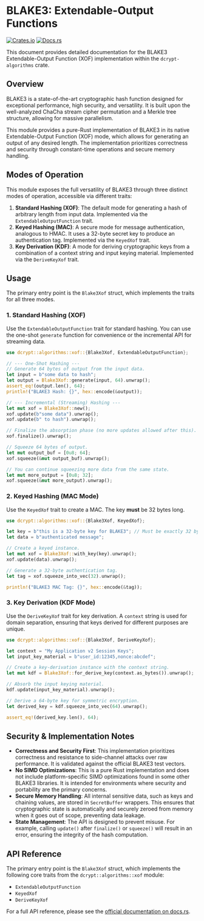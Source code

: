 # BLAKE3: Extendable-Output Functions

[![Crates.io](https://img.shields.io/crates/v/dcrypt-algorithms.svg)](https://crates.io/crates/dcrypt-algorithms)
[![Docs.rs](https://docs.rs/dcrypt-algorithms/badge.svg)](https://docs.rs/dcrypt-algorithms)

This document provides detailed documentation for the BLAKE3 Extendable-Output Function (XOF) implementation within the `dcrypt-algorithms` crate.

## Overview

BLAKE3 is a state-of-the-art cryptographic hash function designed for exceptional performance, high security, and versatility. It is built upon the well-analyzed ChaCha stream cipher permutation and a Merkle tree structure, allowing for massive parallelism.

This module provides a pure-Rust implementation of BLAKE3 in its native Extendable-Output Function (XOF) mode, which allows for generating an output of any desired length. The implementation prioritizes correctness and security through constant-time operations and secure memory handling.

## Modes of Operation

This module exposes the full versatility of BLAKE3 through three distinct modes of operation, accessible via different traits:

1.  **Standard Hashing (XOF)**: The default mode for generating a hash of arbitrary length from input data. Implemented via the `ExtendableOutputFunction` trait.
2.  **Keyed Hashing (MAC)**: A secure mode for message authentication, analogous to HMAC. It uses a 32-byte secret key to produce an authentication tag. Implemented via the `KeyedXof` trait.
3.  **Key Derivation (KDF)**: A mode for deriving cryptographic keys from a combination of a context string and input keying material. Implemented via the `DeriveKeyXof` trait.

## Usage

The primary entry point is the `Blake3Xof` struct, which implements the traits for all three modes.

### 1. Standard Hashing (XOF)

Use the `ExtendableOutputFunction` trait for standard hashing. You can use the one-shot `generate` function for convenience or the incremental API for streaming data.

```rust
use dcrypt::algorithms::xof::{Blake3Xof, ExtendableOutputFunction};

// --- One-Shot Hashing ---
// Generate 64 bytes of output from the input data.
let input = b"some data to hash";
let output = Blake3Xof::generate(input, 64).unwrap();
assert_eq!(output.len(), 64);
println!("BLAKE3 Hash: {}", hex::encode(&output));

// --- Incremental (Streaming) Hashing ---
let mut xof = Blake3Xof::new();
xof.update(b"some data").unwrap();
xof.update(b" to hash").unwrap();

// Finalize the absorption phase (no more updates allowed after this).
xof.finalize().unwrap();

// Squeeze 64 bytes of output.
let mut output_buf = [0u8; 64];
xof.squeeze(&mut output_buf).unwrap();

// You can continue squeezing more data from the same state.
let mut more_output = [0u8; 32];
xof.squeeze(&mut more_output).unwrap();
```

### 2. Keyed Hashing (MAC Mode)

Use the `KeyedXof` trait to create a MAC. The key **must** be 32 bytes long.

```rust
use dcrypt::algorithms::xof::{Blake3Xof, KeyedXof};

let key = b"this is a 32-byte key for BLAKE3"; // Must be exactly 32 bytes.
let data = b"authenticated message";

// Create a keyed instance.
let mut xof = Blake3Xof::with_key(key).unwrap();
xof.update(data).unwrap();

// Generate a 32-byte authentication tag.
let tag = xof.squeeze_into_vec(32).unwrap();

println!("BLAKE3 MAC Tag: {}", hex::encode(&tag));
```

### 3. Key Derivation (KDF Mode)

Use the `DeriveKeyXof` trait for key derivation. A `context` string is used for domain separation, ensuring that keys derived for different purposes are unique.

```rust
use dcrypt::algorithms::xof::{Blake3Xof, DeriveKeyXof};

let context = "My Application v2 Session Keys";
let input_key_material = b"user_id:12345,nonce:abcdef";

// Create a key-derivation instance with the context string.
let mut kdf = Blake3Xof::for_derive_key(context.as_bytes()).unwrap();

// Absorb the input keying material.
kdf.update(input_key_material).unwrap();

// Derive a 64-byte key for symmetric encryption.
let derived_key = kdf.squeeze_into_vec(64).unwrap();

assert_eq!(derived_key.len(), 64);
```

## Security & Implementation Notes

*   **Correctness and Security First**: This implementation prioritizes correctness and resistance to side-channel attacks over raw performance. It is validated against the official BLAKE3 test vectors.
*   **No SIMD Optimizations**: This is a pure Rust implementation and does not include platform-specific SIMD optimizations found in some other BLAKE3 libraries. It is intended for environments where security and portability are the primary concerns.
*   **Secure Memory Handling**: All internal sensitive data, such as keys and chaining values, are stored in `SecretBuffer` wrappers. This ensures that cryptographic state is automatically and securely zeroed from memory when it goes out of scope, preventing data leakage.
*   **State Management**: The API is designed to prevent misuse. For example, calling `update()` after `finalize()` or `squeeze()` will result in an error, ensuring the integrity of the hash computation.

## API Reference

The primary entry point is the `Blake3Xof` struct, which implements the following core traits from the `dcrypt::algorithms::xof` module:

*   `ExtendableOutputFunction`
*   `KeyedXof`
*   `DeriveKeyXof`

For a full API reference, please see the [official documentation on docs.rs](https://docs.rs/dcrypt-algorithms).
